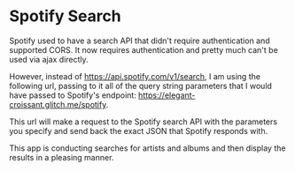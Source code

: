 # Spotify Search


Spotify used to have a search API that didn't require authentication and supported CORS. It now requires authentication and pretty much can't be used via ajax directly. 



However, instead of https://api.spotify.com/v1/search, I am using the following url, 
passing to it all of the query string parameters that I would have passed to Spotify's endpoint: https://elegant-croissant.glitch.me/spotify. 



This url will make a request to the Spotify search API with the parameters you specify and send back the exact JSON that Spotify responds with.



This app is conducting searches for artists and albums and then display the results in a pleasing manner.
